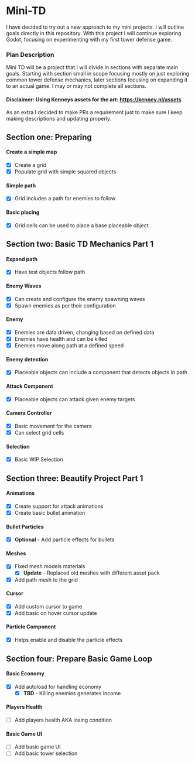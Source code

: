 # Mini-TD
I have decided to try out a new approach to my mini projects. I will outline goals directly in this repository. With this project I will continue exploring Godot, focusing on experimenting with my first tower defense game.

### Plan Description
Mini TD will be a project that I will divide in sections with separate main goals. Starting with section small in scope focusing mostly on just exploring common tower defense mechanics, later sections focusing on expanding it to an actual game. I may or may not complete all sections.

#### Disclaimer: Using Kenneys assets for the art: https://kenney.nl/assets

As an extra I decided to make PRs a requirement just to make sure I keep making descriptions and updating properly.

## Section one: Preparing 
#### Create a simple map
- [X] Create a grid
- [X] Populate grid with simple squared objects

#### Simple path
- [X] Grid includes a path for enemies to follow

#### Basic placing
- [X] Grid cells can be used to place a base placeable object

## Section two: Basic TD Mechanics Part 1
#### Expand path
- [X] Have test objects follow path

#### Enemy Waves
- [X] Can create and configure the enemy spawning waves
- [X] Spawn enemies as per their configuration

#### Enemy
- [X] Enemies are data driven, changing based on defined data
- [X] Enemies have health and can be killed
- [X] Enemies move along path at a defined speed

#### Enemy detection
- [X] Placeable objects can include a component that detects objects in path

#### Attack Component
- [X] Placeable objects can attack given enemy targets

#### Camera Controller
- [X] Basic movement for the camera
- [X] Can select grid cells

#### Selection
- [X] Basic WIP Selection

## Section three: Beautify Project Part 1
#### Animations
- [X] Create support for attack animations
- [X] Create basic bullet animation

#### Bullet Particles
- [X] **Optional** - Add particle effects for bullets

#### Meshes
- [X] Fixed mesh models materials
	- [X] **Update** - Replaced old meshes with different asset pack
- [X] Add path mesh to the grid

#### Cursor
- [X] Add custom cursor to game
- [X] Add basic on hover cursor update

#### Particle Component
- [X] Helps enable and disable the particle effects

## Section four: Prepare Basic Game Loop
#### Basic Economy
- [X] Add autoload for handling economy
	- [X] **TBD** - Killing enemies generates income

#### Players Health
- [ ] Add players health AKA losing condition

#### Basic Game UI
- [ ] Add basic game UI
- [ ] Add basic tower selection
